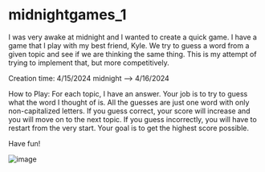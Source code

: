 # midnightgames_1

I was very awake at midnight and I wanted to create a quick game. I have a game that I play with my best friend, Kyle. We try to guess a word from a given topic and see if we are thinking the same thing. This is my attempt of trying to implement that, but more competitively. 

Creation time: 
4/15/2024 midnight --> 4/16/2024 

How to Play: 
For each topic, I have an answer. Your job is to try to guess what the word I thought of is. All the guesses are just one word with only non-capitalized letters. If you guess correct, your score will increase and you will move on to the next topic. If you guess incorrectly, you will have to restart from the very start. Your goal is to get the highest score possible. 

Have fun!

![image](https://github.com/Linkhant19/midnightgames_1/assets/112969116/a382ffc3-39f7-404f-b6b4-0da6e0434236)
